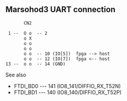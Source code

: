 Marsohod3 UART connection
-------------------------

           CN2
   
     1 --  O o  -- 2
           o X
           o o
           o o
           o o  -- 10 (IO[5])  fpga --> host
           o o  -- 12 (IO[7])  fpga <-- host
    13 --  o o  -- 14 (GND)


See also

  * FTDI_BD0 --- 141 (IO8_141/DIFFIO_RX_T52N)
  * FTDI_BD1 --- 140 (IO8_140/DIFFIO_RX_T52P)
